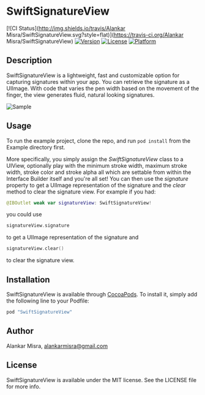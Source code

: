# SwiftSignatureView

[![CI Status](http://img.shields.io/travis/Alankar Misra/SwiftSignatureView.svg?style=flat)](https://travis-ci.org/Alankar Misra/SwiftSignatureView)
[![Version](https://img.shields.io/cocoapods/v/SwiftSignatureView.svg?style=flat)](http://cocoapods.org/pods/SwiftSignatureView)
[![License](https://img.shields.io/cocoapods/l/SwiftSignatureView.svg?style=flat)](http://cocoapods.org/pods/SwiftSignatureView)
[![Platform](https://img.shields.io/cocoapods/p/SwiftSignatureView.svg?style=flat)](http://cocoapods.org/pods/SwiftSignatureView)

## Description
SwiftSignatureView is a lightweight, fast and customizable option for capturing signatures within your app. You can retrieve the signature as a UIImage. With code that varies the pen width based on the movement of the finger, the view generates fluid, natural looking signatures. 

![Sample](http://i.imgur.com/dnXs4ND.png)

## Usage

To run the example project, clone the repo, and run `pod install` from the Example directory first. 

More specifically, you simply assign the *SwiftSignatureView* class to a UIView, optionally play with the minimum stroke width, maximum stroke width, stroke color and stroke alpha all which are settable from within the Interface Builder itself and you're all set! You can then use the *signature* property to get a UIImage representation of the signature and the *clear* method to clear the signature view. For example if you had:

```swift
@IBOutlet weak var signatureView: SwiftSignatureView!
```

you could use

```swift
signatureView.signature
```

to get a UIImage representation of the signature and 

```swift
signatureView.clear()
```

to clear the signature view.

## Installation

SwiftSignatureView is available through [CocoaPods](http://cocoapods.org). To install
it, simply add the following line to your Podfile:

```ruby
pod "SwiftSignatureView"
```

## Author

Alankar Misra, alankarmisra@gmail.com

## License

SwiftSignatureView is available under the MIT license. See the LICENSE file for more info.

